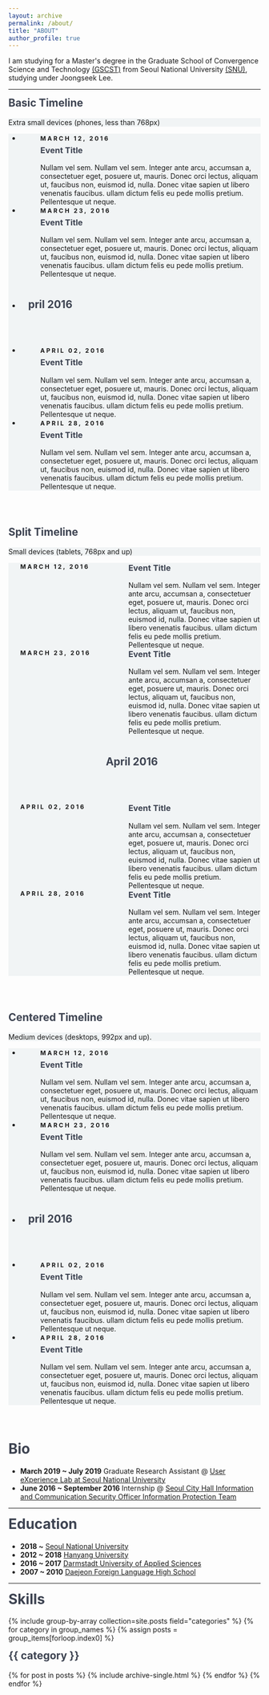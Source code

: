 ```yaml
---
layout: archive
permalink: /about/
title: "ABOUT"
author_profile: true
---
```


I am studying for a Master's degree in the Graduate School of Convergence Science and Technology [(GSCST)](http://convergence.snu.ac.kr/main/) from Seoul National University [(SNU)](http://snu.ac.kr/index.html), studying under Joongseek Lee.

---
<html>
<head>
<meta name="viewport" content="width=device-width, initial-scale=1.0">
<style>

$primary-color: #FF6B6B;
$primary-color-hover: scale-color($primary-color, $lightness: 32%);

body {
    color: #768390;
    background: #FFF;
    font-family: "Effra", Helvetica, sans-serif;
    padding: 0;
    -webkit-font-smoothing: antialiased;
}
h1,h2,h3,h4,h5,h6 {
    color: #3D4351;
    margin-top: 0;
}
a {
    color: $primary-color;
    &:hover {
        color: $primary-color-hover;
        text-decoration: none;
    }
}
.example-header {
    background: #3D4351;
    color: #FFF;
    font-weight: 300;
    padding: 3em 1em;
    text-align: center;
    h1 {
        color: #FFF;
        font-weight: 300;
        margin-bottom: 20px
    }
    p {
        font-size: 12px;
        text-transform: uppercase;
        letter-spacing: 3px;
        font-weight: 700;
    }
}
.container-fluid {
    .row {
        padding: 0 0 4em 0;
        &:nth-child(even) {
            background: #F1F4F5;
        }
    }
}

.example-title {
    text-align: center;
    margin-bottom: 60px;
    padding: 3em 0;
    border-bottom: 1px solid #E4EAEC;
    p {
        margin: 0 auto;
        font-size: 16px;
        max-width: 400px;
    }
}

/*==================================
    TIMELINE
==================================*/

    /*-- GENERAL STYLES
    ------------------------------*/
    .timeline {
        line-height: 1.4em;
        list-style: none;
        margin: 0;
        padding: 0;
        width: 100%;
        h1, h2, h3, h4, h5, h6 {
            line-height: inherit;
        }
    }

    /*----- TIMELINE ITEM -----*/

    .timeline-item {
        padding-left: 40px;
        position: relative;
        &:last-child {
            padding-bottom: 0;
        }
    }

    /*----- TIMELINE INFO -----*/

    .timeline-info {
        font-size: 12px;
        font-weight: 700;
        letter-spacing: 3px;
        margin: 0 0 .5em 0;
        text-transform: uppercase;
        white-space: nowrap;
    }
    /*----- TIMELINE MARKER -----*/

    .timeline-marker {
        position: absolute;
        top: 0; bottom: 0; left: 0;
        width: 15px;
        &:before {
            background: $primary-color;
            border: 3px solid transparent;
            border-radius: 100%;
            content: "";
            display: block;
            height: 15px;
            position: absolute;
            top: 4px; left: 0;
            width: 15px;
            transition: background 0.3s ease-in-out,
                    border 0.3s ease-in-out;
        }
        &:after {
            content: "";
            width: 3px;
            background: #CCD5DB;
            display: block;
            position: absolute;
            top: 24px; bottom: 0; left: 6px;
        }
        .timeline-item:last-child &:after {
            content: none;
        }
    }
    .timeline-item:not(.period):hover .timeline-marker:before {
        background: transparent;
        border: 3px solid $primary-color;
    }

    /*----- TIMELINE CONTENT -----*/

    .timeline-content {
        padding-bottom: 40px;
        p:last-child {
            margin-bottom: 0;
        }
    }

    /*----- TIMELINE PERIOD -----*/
    
    .period {
        padding: 0;
        .timeline-info {
            display: none;
        }
        .timeline-marker {
            &:before {
                background: transparent;
                content: "";
                width: 15px;
                height: auto;
                border: none;
                border-radius: 0;
                top: 0;
                bottom: 30px;
                position: absolute;
                border-top: 3px solid #CCD5DB;
                border-bottom: 3px solid #CCD5DB;
            }
            &:after {
                content: "";
                height: 32px;
                top: auto;
            }
        }
        .timeline-content {
            padding: 40px 0 70px;
        }
        .timeline-title {
            margin: 0;
        }
    }

    /*----------------------------------------------
        MOD: TIMELINE SPLIT
    ----------------------------------------------*/

        .timeline-split {
            @media (min-width: 768px) {
                .timeline {
                    display: table;
                }
                .timeline-item {
                    display: table-row;
                    padding: 0;
                }
                .timeline-info,
                .timeline-marker,
                .timeline-content,
                .period .timeline-info {
                    display: table-cell;
                    vertical-align: top;
                }
                .timeline-marker {
                    position: relative;
                }
                .timeline-content {
                    padding-left: 30px;
                }
                .timeline-info {
                    padding-right: 30px;
                }
                .period .timeline-title {
                    position: relative;
                    left: -45px;
                }
            }
        }

    /*----------------------------------------------
        MOD: TIMELINE CENTERED
    ----------------------------------------------*/

        .timeline-centered {
            @extend .timeline-split;
            @media (min-width: 992px) {
                &,
                .timeline-item,
                .timeline-info,
                .timeline-marker,
                .timeline-content {
                    display: block;
                    margin: 0;
                    padding: 0;
                }
                .timeline-item {
                    padding-bottom: 40px;
                    overflow: hidden;
                }
                .timeline-marker {
                    position: absolute;
                    left: 50%;
                    margin-left: -7.5px;
                }
                .timeline-info,
                .timeline-content {
                    width: 50%;
                }
                > .timeline-item:nth-child(odd) .timeline-info {
                    float: left;
                    text-align: right;
                    padding-right: 30px;
                }
                > .timeline-item:nth-child(odd) .timeline-content {
                    float: right;
                    text-align: left;
                    padding-left: 30px;
                }    
                > .timeline-item:nth-child(even) .timeline-info {
                    float: right;
                    text-align: left;
                    padding-left: 30px;
                }
                > .timeline-item:nth-child(even) .timeline-content {
                    float: left;
                    text-align: right;
                    padding-right: 30px;
                }
                > .timeline-item.period .timeline-content {
                    float: none;
                    padding: 0;
                    width: 100%;
                    text-align: center;
                }
                .timeline-item.period {
                    padding: 50px 0 90px;
                }
                .period .timeline-marker:after {
                    height: 30px;
                    bottom: 0;
                    top: auto;
                }
                .period .timeline-title {
                    left: auto;
                }
            }
        }

    /*----------------------------------------------
        MOD: MARKER OUTLINE
    ----------------------------------------------*/
        
        .marker-outline {
            .timeline-marker {
                &:before {
                    background: transparent;
                    border-color: $primary-color;
                }
            }
            .timeline-item:hover .timeline-marker:before {
                background: $primary-color;
            }
        }
</style>
</head>
<body>
<script src="https://use.typekit.net/bkt6ydm.js"></script>
<script>try{Typekit.load({ async: true });}catch(e){}</script>
<!-- <header class="example-header">
    <h1 class="text-center">Simple Responsive Timeline</h1>
    <p>Handcrafted by <a href="http://overflowdg.com" target="_blank">Overflow</a></p>
</header> -->
<div class="container-fluid">
    <div class="row example-basic">
        <div class="col-md-12 example-title">
            <h2>Basic Timeline</h2>
            <p>Extra small devices (phones, less than 768px)</p>
        </div>
        <div class="col-xs-10 col-xs-offset-1 col-sm-8 col-sm-offset-2">
            <ul class="timeline">
                <li class="timeline-item">
                    <div class="timeline-info">
                        <span>March 12, 2016</span>
                    </div>
                    <div class="timeline-marker"></div>
                    <div class="timeline-content">
                        <h3 class="timeline-title">Event Title</h3>
                        <p>Nullam vel sem. Nullam vel sem. Integer ante arcu, accumsan a, consectetuer eget, posuere ut, mauris. Donec orci lectus, aliquam ut, faucibus non, euismod id, nulla. Donec vitae sapien ut libero venenatis faucibus. ullam dictum felis
                            eu pede mollis pretium. Pellentesque ut neque.</p>
                    </div>
                </li>
                <li class="timeline-item">
                    <div class="timeline-info">
                        <span>March 23, 2016</span>
                    </div>
                    <div class="timeline-marker"></div>
                    <div class="timeline-content">
                        <h3 class="timeline-title">Event Title</h3>
                        <p>Nullam vel sem. Nullam vel sem. Integer ante arcu, accumsan a, consectetuer eget, posuere ut, mauris. Donec orci lectus, aliquam ut, faucibus non, euismod id, nulla. Donec vitae sapien ut libero venenatis faucibus. ullam dictum felis
                            eu pede mollis pretium. Pellentesque ut neque. </p>
                    </div>
                </li>
                <li class="timeline-item period">
                    <div class="timeline-info"></div>
                    <div class="timeline-marker"></div>
                    <div class="timeline-content">
                        <h2 class="timeline-title">April 2016</h2>
                    </div>
                </li>
                <li class="timeline-item">
                    <div class="timeline-info">
                        <span>April 02, 2016</span>
                    </div>
                    <div class="timeline-marker"></div>
                    <div class="timeline-content">
                        <h3 class="timeline-title">Event Title</h3>
                        <p>Nullam vel sem. Nullam vel sem. Integer ante arcu, accumsan a, consectetuer eget, posuere ut, mauris. Donec orci lectus, aliquam ut, faucibus non, euismod id, nulla. Donec vitae sapien ut libero venenatis faucibus. ullam dictum felis
                            eu pede mollis pretium. Pellentesque ut neque. </p>
                    </div>
                </li>
                <li class="timeline-item">
                    <div class="timeline-info">
                        <span>April 28, 2016</span>
                    </div>
                    <div class="timeline-marker"></div>
                    <div class="timeline-content">
                        <h3 class="timeline-title">Event Title</h3>
                        <p>Nullam vel sem. Nullam vel sem. Integer ante arcu, accumsan a, consectetuer eget, posuere ut, mauris. Donec orci lectus, aliquam ut, faucibus non, euismod id, nulla. Donec vitae sapien ut libero venenatis faucibus. ullam dictum felis
                            eu pede mollis pretium. Pellentesque ut neque. </p>
                    </div>
                </li>
            </ul>
        </div>
    </div>
    <div class="row example-split">
        <div class="col-md-12 example-title">
            <h2>Split Timeline</h2>
            <p>Small devices (tablets, 768px and up)</p>
        </div>
        <div class="col-xs-10 col-xs-offset-1 col-sm-8 col-sm-offset-2">
            <ul class="timeline timeline-split">
                <li class="timeline-item">
                    <div class="timeline-info">
                        <span>March 12, 2016</span>
                    </div>
                    <div class="timeline-marker"></div>
                    <div class="timeline-content">
                        <h3 class="timeline-title">Event Title</h3>
                        <p>Nullam vel sem. Nullam vel sem. Integer ante arcu, accumsan a, consectetuer eget, posuere ut, mauris. Donec orci lectus, aliquam ut, faucibus non, euismod id, nulla. Donec vitae sapien ut libero venenatis faucibus. ullam dictum felis
                            eu pede mollis pretium. Pellentesque ut neque.</p>
                    </div>
                </li>
                <li class="timeline-item">
                    <div class="timeline-info">
                        <span>March 23, 2016</span>
                    </div>
                    <div class="timeline-marker"></div>
                    <div class="timeline-content">
                        <h3 class="timeline-title">Event Title</h3>
                        <p>Nullam vel sem. Nullam vel sem. Integer ante arcu, accumsan a, consectetuer eget, posuere ut, mauris. Donec orci lectus, aliquam ut, faucibus non, euismod id, nulla. Donec vitae sapien ut libero venenatis faucibus. ullam dictum felis
                            eu pede mollis pretium. Pellentesque ut neque. </p>
                    </div>
                </li>
                <li class="timeline-item period">
                    <div class="timeline-info"></div>
                    <div class="timeline-marker"></div>
                    <div class="timeline-content">
                        <h2 class="timeline-title">April 2016</h2>
                    </div>
                </li>
                <li class="timeline-item">
                    <div class="timeline-info">
                        <span>April 02, 2016</span>
                    </div>
                    <div class="timeline-marker"></div>
                    <div class="timeline-content">
                        <h3 class="timeline-title">Event Title</h3>
                        <p>Nullam vel sem. Nullam vel sem. Integer ante arcu, accumsan a, consectetuer eget, posuere ut, mauris. Donec orci lectus, aliquam ut, faucibus non, euismod id, nulla. Donec vitae sapien ut libero venenatis faucibus. ullam dictum felis
                            eu pede mollis pretium. Pellentesque ut neque. </p>
                    </div>
                </li>
                <li class="timeline-item">
                    <div class="timeline-info">
                        <span>April 28, 2016</span>
                    </div>
                    <div class="timeline-marker"></div>
                    <div class="timeline-content">
                        <h3 class="timeline-title">Event Title</h3>
                        <p>Nullam vel sem. Nullam vel sem. Integer ante arcu, accumsan a, consectetuer eget, posuere ut, mauris. Donec orci lectus, aliquam ut, faucibus non, euismod id, nulla. Donec vitae sapien ut libero venenatis faucibus. ullam dictum felis
                            eu pede mollis pretium. Pellentesque ut neque. </p>
                    </div>
                </li>
            </ul>
        </div>
    </div>
    <div class="row example-centered">
        <div class="col-md-12 example-title">
            <h2>Centered Timeline</h2>
            <p>Medium devices (desktops, 992px and up).</p>
        </div>
        <div class="col-xs-10 col-xs-offset-1 col-sm-8 col-sm-offset-2">
            <ul class="timeline timeline-centered">
                <li class="timeline-item">
                    <div class="timeline-info">
                        <span>March 12, 2016</span>
                    </div>
                    <div class="timeline-marker"></div>
                    <div class="timeline-content">
                        <h3 class="timeline-title">Event Title</h3>
                        <p>Nullam vel sem. Nullam vel sem. Integer ante arcu, accumsan a, consectetuer eget, posuere ut, mauris. Donec orci lectus, aliquam ut, faucibus non, euismod id, nulla. Donec vitae sapien ut libero venenatis faucibus. ullam dictum felis
                            eu pede mollis pretium. Pellentesque ut neque.</p>
                    </div>
                </li>
                <li class="timeline-item">
                    <div class="timeline-info">
                        <span>March 23, 2016</span>
                    </div>
                    <div class="timeline-marker"></div>
                    <div class="timeline-content">
                        <h3 class="timeline-title">Event Title</h3>
                        <p>Nullam vel sem. Nullam vel sem. Integer ante arcu, accumsan a, consectetuer eget, posuere ut, mauris. Donec orci lectus, aliquam ut, faucibus non, euismod id, nulla. Donec vitae sapien ut libero venenatis faucibus. ullam dictum felis
                            eu pede mollis pretium. Pellentesque ut neque. </p>
                    </div>
                </li>
                <li class="timeline-item period">
                    <div class="timeline-info"></div>
                    <div class="timeline-marker"></div>
                    <div class="timeline-content">
                        <h2 class="timeline-title">April 2016</h2>
                    </div>
                </li>
                <li class="timeline-item">
                    <div class="timeline-info">
                        <span>April 02, 2016</span>
                    </div>
                    <div class="timeline-marker"></div>
                    <div class="timeline-content">
                        <h3 class="timeline-title">Event Title</h3>
                        <p>Nullam vel sem. Nullam vel sem. Integer ante arcu, accumsan a, consectetuer eget, posuere ut, mauris. Donec orci lectus, aliquam ut, faucibus non, euismod id, nulla. Donec vitae sapien ut libero venenatis faucibus. ullam dictum felis
                            eu pede mollis pretium. Pellentesque ut neque. </p>
                    </div>
                </li>
                <li class="timeline-item">
                    <div class="timeline-info">
                        <span>April 28, 2016</span>
                    </div>
                    <div class="timeline-marker"></div>
                    <div class="timeline-content">
                        <h3 class="timeline-title">Event Title</h3>
                        <p>Nullam vel sem. Nullam vel sem. Integer ante arcu, accumsan a, consectetuer eget, posuere ut, mauris. Donec orci lectus, aliquam ut, faucibus non, euismod id, nulla. Donec vitae sapien ut libero venenatis faucibus. ullam dictum felis
                            eu pede mollis pretium. Pellentesque ut neque. </p>
                    </div>
                </li>
            </ul>
        </div>
    </div>
</div>
</body>
</html>
<h1>Bio</h1>
	
- **March 2019 ~ July 2019** 
Graduate Research Assistant @ <a href="http://ux.snu.ac.kr/" target="_blank">User eXperience Lab at Seoul National University</a><br>
- **June 2016 ~ September 2016** 
Internship @ <a href="http://www.redwood-inc.com/" target="_blank">Seoul City Hall Information and Communication Security Officer Information Protection Team</a><br>

---

<h1>Education</h1>

- **2018 ~** 
<a href="http://www.snu.ac.kr/">  Seoul National University</a><br>
- **2012 ~ 2018**
<a href="http://www.hanyang.ac.kr/">Hanyang University</a><br>
- **2016 ~ 2017**
<a href="https://h-da.com/">Darmstadt University of Applied Sciences</a><br>
- **2007 ~ 2010**
<a href="http://djflhs.djsch.kr/main.do">Daejeon Foreign Language High School</a><br>
	
---

<script src="https://cdnjs.cloudflare.com/ajax/libs/Chart.js/2.6.0/Chart.min.js"></script>
<h1><span data-i18n="skills.my_skills">Skills</span></h1>
<canvas id="cs" height="100" width="100"></canvas>    
<script>
    var ctx = document.getElementById("cs");
    var data = {
    labels: "Collaboration, Data Analysis, Python, HTML/CSS, Communication, PM".split(","),
    datasets: [{
        label: "Ability",
        backgroundColor: "rgba(179,181,198,0.2)",
        borderColor: "#3385FF",
        pointBackgroundColor: "#3385FF",
        pointBorderColor: "#fff",
        pointHoverBackgroundColor: "#3385FF",
        pointHoverBorderColor: "#3385FF",
        data: [95, 80, 85, 70, 85, 80]
        }]
    };
    var myRadarChart = new Chart(ctx, {
    type: 'radar',
    data: data,
    options: {
        scale: {
            responsive: true,
            ticks: {min: 0, max: 100},
            lineArc: false,
            pointLabels: {fontSize: 14},
        },
        scaleFontSize: 0,
        legend: {display: false},
    }
    });
</script>





{% include group-by-array collection=site.posts field="categories" %}
{% for category in group_names %}
  {% assign posts = group_items[forloop.index0] %}
  <h2 id="{{ category | slugify }}" class="archive__subtitle">{{ category }}</h2>
  {% for post in posts %}
    {% include archive-single.html %}
  {% endfor %}
{% endfor %}
